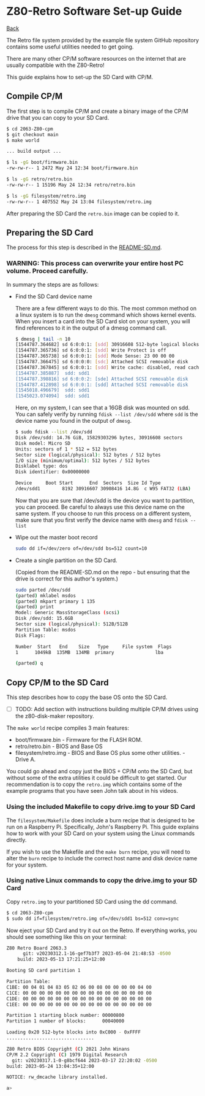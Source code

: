 # Z80-Retro Software Set-up Guide

[Back](./README.md)

The Retro file system provided by the example file system GitHub repository
contains some useful utilities needed to get going.

There are many other CP/M software resources on the internet that are usually
compatible with the Z80-Retro!

This guide explains how to set-up the SD Card with CP/M.

## Compile CP/M

The first step is to compile CP/M and create a binary image of the CP/M drive
that you can copy to your SD Card.

```bash
$ cd 2063-Z80-cpm
$ git checkout main
$ make world

... build output ...

$ ls -gG boot/firmware.bin
-rw-rw-r-- 1 2472 May 24 12:34 boot/firmware.bin

$ ls -gG retro/retro.bin
-rw-rw-r-- 1 15196 May 24 12:34 retro/retro.bin

$ ls -gG filesystem/retro.img
-rw-rw-r-- 1 407552 May 24 13:04 filesystem/retro.img
```

After preparing the SD Card the `retro.bin` image can be copied to it.

## Preparing the SD Card

The process for this step is described in the [README-SD.md](https://github.com/Z80-Retro/2063-Z80-cpm/blob/main/README-SD.md).

### WARNING: This process can overwrite your entire host PC volume.  Proceed carefully.

In summary the steps are as follows:

* Find the SD Card device name

    There are a few different ways to do this.  The most common method on a
    linux system is to run the `dmesg` command which shows kernel events.
    When you insert a card into the SD Card slot on your system, you will find
    references to it in the output of a dmesg command call.

    ```bash
    $ dmesg | tail -n 10
    [1544787.364682] sd 6:0:0:1: [sdd] 30916608 512-byte logical blocks: (15.8 GB/14.7 GiB)
    [1544787.365736] sd 6:0:0:1: [sdd] Write Protect is off
    [1544787.365738] sd 6:0:0:1: [sdd] Mode Sense: 23 00 00 00
    [1544787.366475] sd 6:0:0:0: [sdc] Attached SCSI removable disk
    [1544787.367845] sd 6:0:0:1: [sdd] Write cache: disabled, read cache: disabled, doesn't support DPO or FUA
    [1544787.385887]  sdd: sdd1
    [1544787.398816] sd 6:0:0:2: [sde] Attached SCSI removable disk
    [1544787.412898] sd 6:0:0:1: [sdd] Attached SCSI removable disk
    [1545018.496679]  sdd: sdd1
    [1545023.074094]  sdd: sdd1
    ```

    Here, on my system, I can see that a 16GB disk was mounted on sdd.  You can
    safely verify by running `fdisk --list /dev/sdd` where `sdd` is the device
    name you found in the output of `dmesg`.

    ```bash
    $ sudo fdisk --list /dev/sdd
    Disk /dev/sdd: 14.76 GiB, 15829303296 bytes, 30916608 sectors
    Disk model: Micro SD
    Units: sectors of 1 * 512 = 512 bytes
    Sector size (logical/physical): 512 bytes / 512 bytes
    I/O size (minimum/optimal): 512 bytes / 512 bytes
    Disklabel type: dos
    Disk identifier: 0x00000000

    Device     Boot Start      End  Sectors  Size Id Type
    /dev/sdd1        8192 30916607 30908416 14.8G  c W95 FAT32 (LBA)
    ```

    Now that you are sure that /dev/sdd is the device you want to partition,
    you can proceed.  Be careful to always use this device name on the same
    system.  If you choose to run this process on a different system, make sure
    that you first verify the device name with `dmesg` and `fdisk --list`

* Wipe out the master boot record

   ```bash
   sudo dd if=/dev/zero of=/dev/sdd bs=512 count=10
   ```

* Create a single partition on the SD Card.

    (Copied from the README-SD.md on the repo - but ensuring that the drive is
    correct for this author's system.)

    ```bash
    sudo parted /dev/sdd
    (parted) mklabel msdos
    (parted) mkpart primary 1 135
    (parted) print
    Model: Generic MassStorageClass (scsi)
    Disk /dev/sdd: 15.6GB
    Sector size (logical/physical): 512B/512B
    Partition Table: msdos
    Disk Flags:

    Number  Start   End    Size   Type     File system  Flags
    1      1049kB  135MB  134MB  primary               lba

    (parted) q
    ```

## Copy CP/M to the SD Card

This step describes how to copy the base OS onto the SD Card.

* [ ] TODO: Add section with instructions building multiple CP/M drives using
    the z80-disk-maker repository.

The `make world` recipe compiles 3 main features:

* boot/firmware.bin - Firmware for the FLASH ROM.
* retro/retro.bin - BIOS and Base OS
* filesystem/retro.img - BIOS and Base OS plus some other utilities. - Drive A.

You could go ahead and copy just the BIOS + CP/M onto the SD Card, but without
some of the extra utilities it could be difficult to get started.  Our
recommendation is to copy the `retro.img` which contains some of the example
programs that you have seen John talk about in his videos.

### Using the included Makefile to copy drive.img to your SD Card

The `filesystem/Makefile` does include a burn recipe that is designed to be run
on a Raspberry Pi.  Specifically, John's Raspberry Pi.  This guide explains how
to work with your SD Card on your system using the Linux commands directly.

If you wish to use the Makefile and the `make burn` recipe, you will need to
alter the `burn` recipe to include the correct host name and disk device name for
your system.

### Using native Linux commands to copy the drive.img to your SD Card

Copy `retro.img` to your partitioned SD Card using the dd command.

```bash
$ cd 2063-Z80-cpm
$ sudo dd if=filesystem/retro.img of=/dev/sdd1 bs=512 conv=sync
```

Now eject your SD Card and try it out on the Retro.
If everything works, you should see something like this on your terminal:

```bash
Z80 Retro Board 2063.3
      git: v20230312.1-16-gef7b3f7 2023-05-04 21:48:53 -0500
    build: 2023-05-13 17:21:25+12:00

Booting SD card partition 1

Partition Table:
C1BE: 00 04 01 04 83 05 82 06 00 08 00 00 00 00 04 00
C1CE: 00 00 00 00 00 00 00 00 00 00 00 00 00 00 00 00
C1DE: 00 00 00 00 00 00 00 00 00 00 00 00 00 00 00 00
C1EE: 00 00 00 00 00 00 00 00 00 00 00 00 00 00 00 00

Partition 1 starting block number: 00000800
Partition 1 number of blocks:      00040000

Loading 0x20 512-byte blocks into 0xC000 - 0xFFFF
................................

Z80 Retro BIOS Copyright (C) 2021 John Winans
CP/M 2.2 Copyright (C) 1979 Digital Research
  git: v20230317.1-0-g8bcf644 2023-03-17 22:20:02 -0500
build: 2023-05-24 13:04:35+12:00

NOTICE: rw_dmcache library installed.

a>
```
